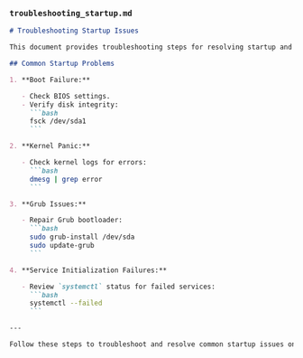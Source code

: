 
### `troubleshooting_startup.md`

```markdown
# Troubleshooting Startup Issues

This document provides troubleshooting steps for resolving startup and boot problems on Ubuntu.

## Common Startup Problems

1. **Boot Failure:**

   - Check BIOS settings.
   - Verify disk integrity:
     ```bash
     fsck /dev/sda1
     ```

2. **Kernel Panic:**

   - Check kernel logs for errors:
     ```bash
     dmesg | grep error
     ```

3. **Grub Issues:**

   - Repair Grub bootloader:
     ```bash
     sudo grub-install /dev/sda
     sudo update-grub
     ```

4. **Service Initialization Failures:**

   - Review `systemctl` status for failed services:
     ```bash
     systemctl --failed
     ```

---

Follow these steps to troubleshoot and resolve common startup issues on Ubuntu.
```
